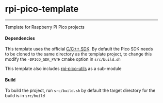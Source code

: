 # rpi-pico-template
---
Template for Raspberry Pi Pico projects

#### Dependencies
This template uses the official [C/C++ SDK](https://github.com/raspberrypi/pico-sdk). 
By default the Pico SDK needs to be cloned to the same directory as the template project, to change this modify the `-DPICO_SDK_PATH` cmake option in `src/build.sh` 

This template also includes [rpi-pico-utils](https://github.com/JackDavies/rpi-pico-utils) as a sub-module

#### Build
To build the project, run `src/build.sh` by default the target directory for the build is in `src/build`
